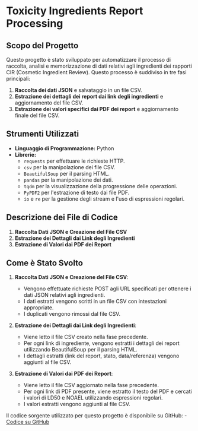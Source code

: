 # Toxicity Ingredients Report Processing

## Scopo del Progetto

Questo progetto è stato sviluppato per automatizzare il processo di raccolta, analisi e memorizzazione di dati relativi agli ingredienti dei rapporti CIR (Cosmetic Ingredient Review). Questo processo è suddiviso in tre fasi principali:
1. **Raccolta dei dati JSON** e salvataggio in un file CSV.
2. **Estrazione dei dettagli dei report dai link degli ingredienti** e aggiornamento del file CSV.
3. **Estrazione dei valori specifici dai PDF dei report** e aggiornamento finale del file CSV.

## Strumenti Utilizzati

- **Linguaggio di Programmazione:** Python
- **Librerie:** 
  - `requests` per effettuare le richieste HTTP.
  - `csv` per la manipolazione dei file CSV.
  - `BeautifulSoup` per il parsing HTML.
  - `pandas` per la manipolazione dei dati.
  - `tqdm` per la visualizzazione della progressione delle operazioni.
  - `PyPDF2` per l'estrazione di testo dai file PDF.
  - `io` e `re` per la gestione degli stream e l'uso di espressioni regolari.

## Descrizione dei File di Codice

1. **Raccolta Dati JSON e Creazione del File CSV**
2. **Estrazione dei Dettagli dai Link degli Ingredienti**
3. **Estrazione di Valori dai PDF dei Report**

## Come è Stato Svolto

1. **Raccolta Dati JSON e Creazione del File CSV**:
   - Vengono effettuate richieste POST agli URL specificati per ottenere i dati JSON relativi agli ingredienti.
   - I dati estratti vengono scritti in un file CSV con intestazioni appropriate.
   - I duplicati vengono rimossi dal file CSV.

2. **Estrazione dei Dettagli dai Link degli Ingredienti**:
   - Viene letto il file CSV creato nella fase precedente.
   - Per ogni link di ingrediente, vengono estratti i dettagli dei report utilizzando BeautifulSoup per il parsing HTML.
   - I dettagli estratti (link del report, stato, data/referenza) vengono aggiunti al file CSV.

3. **Estrazione di Valori dai PDF dei Report**:
   - Viene letto il file CSV aggiornato nella fase precedente.
   - Per ogni link di PDF presente, viene estratto il testo del PDF e cercati i valori di LD50 e NOAEL utilizzando espressioni regolari.
   - I valori estratti vengono aggiunti al file CSV.


Il codice sorgente utilizzato per questo progetto è disponibile su GitHub: - [Codice su GitHub]([https://github.com/J0joFra/Toxicity_Dataset_Maker])
